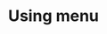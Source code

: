 ---
layout: page
title: Using menu
nav: true
nav_order: 7
dropdown: true
children:
    - title: about
      permalink: /
    - title: divider
    - title: courses
      permalink: /courses/
    - title: repositories
      permalink: /repositories/
      
---